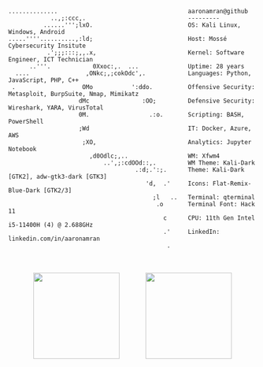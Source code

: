 
```console
..............                                     aaronamran@github 
            ..,;:ccc,.                             --------- 
          ......''';lxO.                           OS: Kali Linux, Windows, Android
.....''''..........,:ld;                           Host: Mossé Cybersecurity Insitute 
           .';;;:::;,,.x,                          Kernel: Software Engineer, ICT Technician 
      ..'''.            0Xxoc:,.  ...              Uptime: 28 years 
  ....                ,ONkc;,;cokOdc',.            Languages: Python, JavaScript, PHP, C++
 .                   OMo           ':ddo.          Offensive Security: Metasploit, BurpSuite, Nmap, Mimikatz
                    dMc               :OO;         Defensive Security: Wireshark, YARA, VirusTotal
                    0M.                 .:o.       Scripting: BASH, PowerShell
                    ;Wd                            IT: Docker, Azure, AWS
                     ;XO,                          Analytics: Jupyter Notebook
                       ,d0Odlc;,..                 WM: Xfwm4 
                           ..',;:cdOOd::,.         WM Theme: Kali-Dark 
                                    .:d;.':;.      Theme: Kali-Dark [GTK2], adw-gtk3-dark [GTK3] 
                                       'd,  .'     Icons: Flat-Remix-Blue-Dark [GTK2/3] 
                                         ;l   ..   Terminal: qterminal 
                                          .o       Terminal Font: Hack 11 
                                            c      CPU: 11th Gen Intel i5-11400H (4) @ 2.688GHz 
                                            .'     LinkedIn: linkedin.com/in/aaronamran
                                             .                             
                                                                           
```


<div style="display: flex; justify-content: center; align-items: center; gap: 50px; padding: 20px; flex-wrap: nowrap;">
  <img height="175px" src="https://github-readme-stats.vercel.app/api?username=aaronamran&theme=city_lights&show_icons=true&count_private=true" />
  <img height="175px" align="right" src="https://github-readme-stats.vercel.app/api/top-langs/?username=aaronamran&show_icons=true&layout=compact&langs_count=6&hide_title=true&hide_border=false&theme=city_lights" />
</div>



